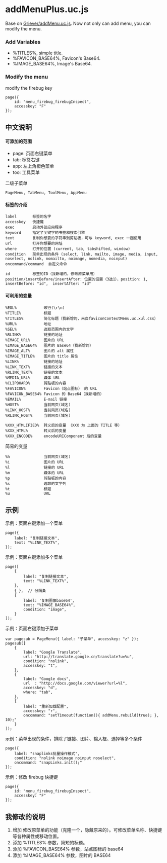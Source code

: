 
addMenuPlus.uc.js
=================

Base on [Griever/addMenu.uc.js](https://github.com/Griever/userChromeJS/tree/master/addMenu). Now not only can add menu, you can modify the menu.

### Add Variables

 - %TITLES%, simple title.
 - %FAVICON_BASE64%, Favicon's Base64.
 - %IMAGE_BASE64%, Image's Base64.

### Modify the menu

modify the firebug key

	page({
		id: "menu_firebug_firebugInspect",
		accesskey: "F"
	});


中文说明
--------

#### 可添加的范围

 - page: 页面右键菜单
 - tab: 标签右键
 - app: 左上角橙色菜单
 - too: 工具菜单

二级子菜单

    PageMenu, TabMenu, ToolMenu, AppMenu

#### 标签的介绍

    label       标签的名字
    accesskey   快捷键
    exec        启动外部应用程序
    keyword     指定了关键字的书签和搜索引擎
    text        复制你想要的字符串到剪贴板，可与 keyword, exec 一起使用
    url         打开你想要的网址
    where       打开的位置 (current, tab, tabshifted, window)
    condition   菜单出现的条件 (select, link, mailto, image, media, input, noselect, nolink, nomailto, noimage, nomedia, noinput)
    oncommand/command  自定义命令

    id          标签的ID（我新增的，修改原菜单用）
    position/insertBefore/insertAfter: 位置的设置（3选1），position: 1,  insertBefore: "id",  insertAfter: "id"


#### 可利用的变量

    %EOL%            改行(\r\n)
    %TITLE%          标题
    %TITLES%         简化标题（我新增的，来自faviconContextMenu.uc.xul.css）
    %URL%            地址
    %SEL%            选取范围内的文字
    %RLINK%          链接的地址
    %IMAGE_URL%      图片的 URL
    %IMAGE_BASE64%   图片的 Base64（我新增的）
    %IMAGE_ALT%      图片的 alt 属性
    %IMAGE_TITLE%    图片的 title 属性
    %LINK%           链接的地址
    %LINK_TEXT%      链接的文本
    %RLINK_TEXT%     链接的文本
    %MEDIA_URL%      媒体 URL
    %CLIPBOARD%      剪贴板的内容
    %FAVICON%        Favicon（站点图标） 的 URL
    %FAVICON_BASE64% Favicon 的 Base64（我新增的）
    %EMAIL%          E-mail 链接
    %HOST%           当前网页(域名)
    %LINK_HOST%      当前网页(域名)
    %RLINK_HOST%     当前网页(域名)

    %XXX_HTMLIFIED%  转义后的变量 （XXX 为 上面的 TITLE 等）
    %XXX_HTML%       转义后的变量
    %XXX_ENCODE%     encodeURIComponent 后的变量

简易的变量

    %h               当前网页(域名)
    %i               图片的 URL
    %l               链接的 URL
    %m               媒体的 URL
    %p               剪贴板的内容
    %s               选取的文字列
    %t               标题
    %u               URL


示例
--------

示例：页面右键添加一个菜单

    page({
        label: "复制链接文本",
        text: "%LINK_TEXT%",
    });

示例：页面右键添加多个菜单

    page([
        {
            label: "复制链接文本",
            text: "%LINK_TEXT%",
        },
        { },  // 分隔条
        {
            label: '复制图像base64',
            text: "%IMAGE_BASE64%",
            condition: "image",
        }
    ]);

示例：页面右键添加子菜单

    var pagesub = PageMenu({ label: "子菜单", accesskey: "z" });
    pagesub([
        {
            label: "Google Translate",
            url: "http://translate.google.cn/translate?u=%u",
            condition: "nolink",
            accesskey: "t",
        },
        {
            label: "Google docs",
            url  : "http://docs.google.com/viewer?url=%l",
            accesskey: "d",
            where: "tab",
        },
        {
            label: "重新加载配置",
            accesskey: "r",
            oncommand: "setTimeout(function(){ addMenu.rebuild(true); }, 10);"
        }
    ]);

示例：菜单出现的条件，排除了链接、图片、输入框、选择等多个条件

    page({
        label: "snaplinks批量操作模式",
        condition: "nolink noimage noinput noselect",
        oncommand: "snapLinks.init();"
    });

示例：修改 firebug 快捷键

    page({
        id: "menu_firebug_firebugInspect",
        accesskey: "F"
    });


## 我修改的说明

 1. 增加 修改原菜单的功能（克隆一个，隐藏原来的）。可修改菜单名称、快捷键等各种属性或移动位置。
 2. 添加 %TITLES% 参数，简短的标题。
 3. 添加 %FAVICON_BASE64% 参数，站点图标的 base64
 4. 添加 %IMAGE_BASE64% 参数，图片的 BASE64

